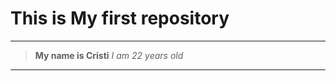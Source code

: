 # This is My first repository
-------------------------------
>**My name is Cristi**
>*I am 22 years old*
-------------------------------

